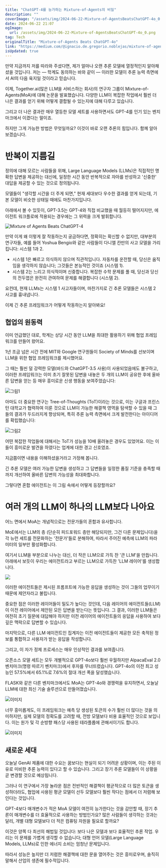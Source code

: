 ```yaml
---
title: "ChatGPT-4를 능가하는 Mixture-of-Agents의 비밀"
description: ""
coverImage: "/assets/img/2024-06-22-Mixture-of-AgentsBeatsChatGPT-4o_0.png"
date: 2024-06-22 21:07
ogImage:
  url: /assets/img/2024-06-22-Mixture-of-AgentsBeatsChatGPT-4o_0.png
tag: Tech
originalTitle: "Mixture-of-Agents Beats ChatGPT-4o"
link: "https://medium.com/@ignacio.de.gregorio.noblejas/mixture-of-agents-beats-chatgpt-4o-6470a74f1525"
isUpdated: true
---
```


만약 지금까지 저를 따라와 주셨다면, 제가 얼마나 오랜 추론 모델에 열정적인지 알아채셨을 것입니다. 저는 — 학계도 동의하는 바와 같이 — 이러한 모델이 추론 능력 측면에서 AI의 다음 육지일 것이라고 믿습니다.

이제, Together.ai(많은 LLM을 서비스하는 회사)의 연구자 그룹이 Mixture-of-Agents(MoA)에 대해 논문을 발표했습니다. 다양한 LLM이 복잡한 작업에서 훨씬 더 나은 결과를 얻기 위해 어떻게 결합될 수 있는지에 대해 다루고 있습니다.

그리고 더 나은 결과란 매우 열등한 모델 세트를 사용하면서도 GPT-4를 인기 있는 벤치마크에서 이겼다는 말이죠.

하지만 그게 가능한 방법은 무엇일까요? 이것이 바로 오랜 추론의 힘입니다. 함께 알아보겠습니다.

<div class="content-ad"></div>

# 반복이 지름길

정의에 대해 모르는 사람들을 위해, Large Language Models (LLMs)은 직접적인 명확한 답변을 제공하는 대신에, 일정한 시간 동안 반복적으로 자아를 반성하고 '신중한' 대답을 제공할 수 있는 것으로 정의됩니다.

모델들이 "생각할 시간을 더 주게 되면," 현재 세대보다 우수한 결과를 얻게 되는데, 기본 모델이 비슷한 상태일 때에도 마찬가지입니다.

아래에서 볼 수 있듯이, GPT-3.5는 GPT-4와 직접 비교했을 때 월등히 떨어지지만, 에이전트 워크플로에 적용되는 경우에는 그 위력을 크게 발휘합니다.

<div class="content-ad"></div>

![Mixture of Agents Beats ChatGPT-4](/assets/img/2024-06-22-Mixture-of-AgentsBeatsChatGPT-4o_0.png)

만약 이게 왜 이렇게 잘 작동하는지 궁금하다면, 정확히는 확신할 수 없지만, 대부분의 연구자들, 예를 들어 Yoshua Bengio와 같은 사람들이 다니엘 칸만의 사고 모델을 가리킵니다: 시스템 1과 2.

- 시스템 1은 빠르고 의식하지 않으며 직관적입니다. 자동차를 운전할 때, 당신은 움직임을 생각하지 않습니다; 그것들은 본능적인 것이죠 (시스템 1).
- 시스템 2는 느리고 의식적이며 신중합니다. 복잡한 수학 문제를 풀 때, 당신과 당신의 전두엽은 완전히 관여하여 문제를 해결합니다 (시스템 2).

요컨데, 현재 LLMs는 시스템 1 사고자들이며, 마찬가지로 긴 추론 모델들은 시스템 2 사고를 흉내냅니다.

<div class="content-ad"></div>

이제 긴 추론 프레임워크가 어떻게 작동하는지 알아봐요!

## 협업의 원동력

이미 언급했던 대로, 학계는 상당 시간 동안 LLM을 최대한 활용하기 위해 협업 프레임워크를 만들어 왔어요.

1년 조금 넘은 시간 전에 MIT와 Google 연구원들이 Society of Minds를 선보이며 LLM을 위한 협업 프레임워크를 제시했어요.

<div class="content-ad"></div>

그 때는 훨씬 덜 강력한 모델(바드와 ChatGPT-3.5 사용)이 사용되었음에도 불구하고, 이러한 프레임워크는 이미 초기 잘못된 답변을 내놓은 두 개의 LLM이 공유한 후에 올바른 답변을 얻는 등 매우 흥미로운 신생 행동을 보여주었습니다:

![그림1](/assets/img/2024-06-22-Mixture-of-AgentsBeatsChatGPT-4o_1.png)

아마도 더 중요한 연구는 Tree-of-Thoughts (ToT)이라는 것으로, 이는 구글과 프린스턴 대학교가 협력하여 이룬 것으로 LLM이 가능한 해결책 영역을 탐색할 수 있을 때 그들의 결과가 두드러지게 향상되며, 특히 추론 능력 측면에서 크게 발전한다는 아이디어를 확립했습니다:

![그림2](/assets/img/2024-06-22-Mixture-of-AgentsBeatsChatGPT-4o_2.png)

<div class="content-ad"></div>

어떤 복잡한 작업들에 대해서는 ToT가 성능을 10배 올려놓은 경우도 있었어요. 이는 이들이 흥미로운 발견을 하였다는 업계에 대한 경고 신호였죠.

지금쯤이면 내용을 이해하셨을거라고 가정해 봅니다.

긴 추론 모델은 여러 가능한 답변을 생성하고 그 답변들을 일정한 품질 기준을 충족할 때까지 개선하여 올바른 답변의 가능성을 최대화합니다.

그렇다면 혼합 에이전트는 이 그림 속에서 어떻게 등장할까요?

<div class="content-ad"></div>

# 여러 개의 LLM이 하나의 LLM보다 나아요

어느 면에서 MoA는 개념적으로는 전문가들의 혼합과 유사합니다.

MoE에서는 LLM의 층 (단순히 피드포워드 층만 해당되지만, 그건 다른 문제입니다)을 각 뉴런 세트를 전문화하는 '전문가'들로 분해하여, 따라서 주어진 예측에 LLM의 파라미터의 일부만 활성화합니다.

여기서 LLM을 부분으로 나누는 대신, 더 작은 LLM으로 가득 찬 '큰 LLM'을 만듭니다. 아래에서 보듯이 우리는 에이전트라고 부르는 LLM으로 가득찬 'LLM 레이어'를 생성합니다.

<div class="content-ad"></div>

<img src="/assets/img/2024-06-22-Mixture-of-AgentsBeatsChatGPT-4o_3.png" />

이러한 에이전트들은 제시된 프롬프트에 가능한 응답을 생성하는 것이 그들의 업무이기 때문에 제안자라고 불립니다.

중요한 점은 이러한 레이어들이 밀도가 높다는 것인데, 다음 레이어의 에이전트들(LLM)이 이전 레이어에서 제안된 모든 답변을 받는다는 뜻입니다. 그 결과, 이러한 LLM들은 여전히 초기 질문에 대답해야 하지만 이전 레이어의 에이전트들의 응답을 사용하여 보다 깊은 맥락으로 답변할 수 있습니다.

마지막으로, 다른 LLM 에이전트인 집계자는 이전 에이전트들이 제공한 모든 축적된 정보를 통합하고 사용자가 받는 응답을 작성합니다.

<div class="content-ad"></div>

그리고, 이 자가 정제 프로세스는 매우 인상적인 결과를 보여줍니다.

오픈소스 모델 세트는 모두 개별적으로 GPT-4o보다 훨씬 우월하지만 AlpacaEval 2.0 벤치마크(명령 따르기 벤치마크)에서 후자를 무너뜨렸습니다. GPT-4o의 이전 최고 성능인 57.5%에서 65.1%로 7.6%의 절대 개선 폭을 달성했습니다.

FLASK와 같은 다른 벤치마크에서도 MoA는 GPT-4o와 경쟁력을 유지하면서, 오늘날 LLM에 대한 최신 기술 솔루션으로 만들어졌습니다.

![이미지](/assets/img/2024-06-22-Mixture-of-AgentsBeatsChatGPT-4o_4.png)

<div class="content-ad"></div>

너무 흥미롭게도, 이 프레임워크는 예측 당 생성된 토큰의 수가 훨씬 더 많다는 것을 의미하지만, 실제 모델의 정확도를 고려할 때, 전방 모델보다 비용 효율적인 것으로 보입니다. 이는 원가 및 각 순방향 패스당 사용된 테라플롭에 관해서이기도 합니다.

![이미지](/assets/img/2024-06-22-Mixture-of-AgentsBeatsChatGPT-4o_5.png)

## 새로운 세대

오늘날 GenAI 제품에 대한 수요는 꿈보다는 현실이 되기 어려운 상황이며, 이는 주된 이유로 미비한 추론 능력이 있다고 할 수 있습니다. 그리고 장기 추론 모델들이 이 상황을 곧 변경할 것으로 예상됩니다.

<div class="content-ad"></div>

그러나 이 연구에서 가장 놀라운 점은 전반적인 해결책이 평균적으로 더 많은 토큰을 생성하더라도, 협업에 사용된 평균 모델이 선두 모델보다 훨씬 작다는 점에서 더 저렴해 보인다는 것입니다.

GPT-4보다 매개변수가 적은 MoA 모델이 여전히 능가한다는 것을 감안할 때, 장기 추론이 매개변수를 더 효율적으로 사용하는 방법인가요? 많은 사람들이 생각하는 것과는 달리, 개별 대형 모델보다 더 적은 컴퓨팅 자원을 필요로 할까요?

이것은 양쪽 다 최선의 해법일 것입니다: 보다 나은 모델과 보다 효율적인 추론 작업. 우리는 이 문제를 가볍게 생각할 수 없습니다; 대형 언어 모델(Large Language Models, LLMs)로 인한 에너지 소비는 엄청난 문제입니다.

따라서 성능은 높지만 더 저렴한 해결책에 대한 문을 열어주는 것은 흥미로우며, 솔직히 말해서 산업의 생존에 필수적입니다.
